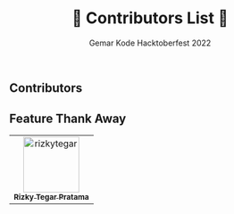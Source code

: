<h1 align="center">🎉 Contributors List 🎉</h3>
<p align="center">Gemar Kode Hacktoberfest 2022</p>
<br />

## Contributors

<!-- readme: contributors,collaborators,ImgBotApp/- -start -->
<!-- readme: contributors,collaborators,ImgBotApp/- -end -->

## Feature Thank Away

<!-- readme: rizkytegar -start -->
<table>
<tr>
    <td align="center">
        <a href="https://github.com/rizkytegar">
            <img src="https://avatars.githubusercontent.com/u/55475891?v=4" width="100;" alt="rizkytegar"/>
            <br />
            <sub><b>Rizky Tegar Pratama</b></sub>
        </a>
    </td></tr>
</table>
<!-- readme: rizkytegar -end -->
